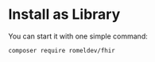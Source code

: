 # Install as Library
You can start it with one simple command:

```shell
composer require romeldev/fhir
```